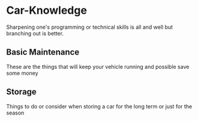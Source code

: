 # Car-Knowledge
Sharpening one's programming or technical skills is all and well but branching out is better.

## Basic Maintenance
These are the things that will keep your vehicle running and possible save some money

## Storage
Things to do or consider when storing a car for the long term or just for the season
